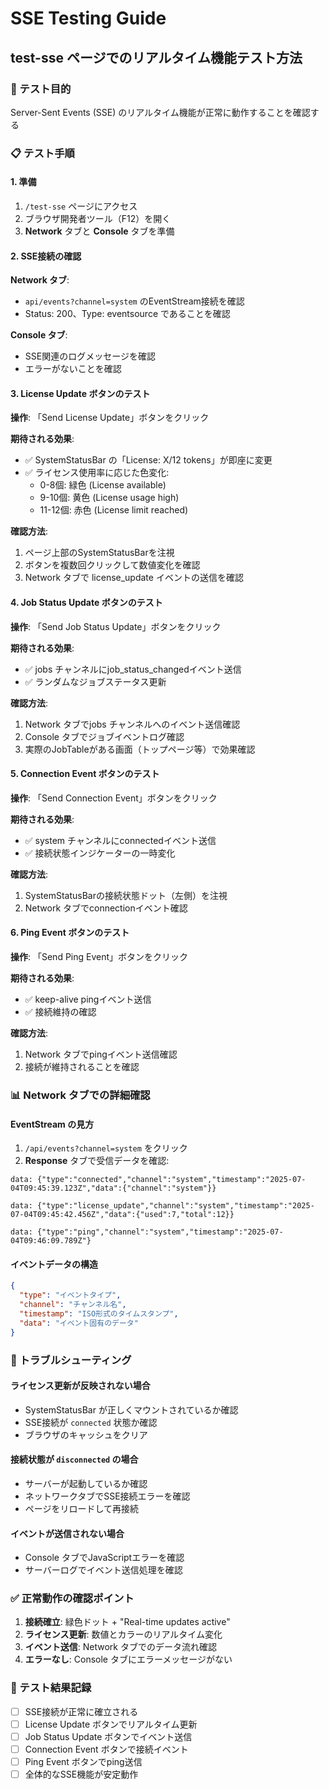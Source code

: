 # SSE Testing Guide

## test-sse ページでのリアルタイム機能テスト方法

### 🎯 テスト目的
Server-Sent Events (SSE) のリアルタイム機能が正常に動作することを確認する

### 📋 テスト手順

#### 1. **準備**
1. `/test-sse` ページにアクセス
2. ブラウザ開発者ツール（F12）を開く
3. **Network** タブと **Console** タブを準備

#### 2. **SSE接続の確認**
**Network タブ**:
- `api/events?channel=system` のEventStream接続を確認
- Status: 200、Type: eventsource であることを確認

**Console タブ**:
- SSE関連のログメッセージを確認
- エラーがないことを確認

#### 3. **License Update ボタンのテスト**
**操作**: 「Send License Update」ボタンをクリック

**期待される効果**:
- ✅ SystemStatusBar の「License: X/12 tokens」が即座に変更
- ✅ ライセンス使用率に応じた色変化:
  - 0-8個: 緑色 (License available)
  - 9-10個: 黄色 (License usage high)  
  - 11-12個: 赤色 (License limit reached)

**確認方法**:
1. ページ上部のSystemStatusBarを注視
2. ボタンを複数回クリックして数値変化を確認
3. Network タブで license_update イベントの送信を確認

#### 4. **Job Status Update ボタンのテスト**
**操作**: 「Send Job Status Update」ボタンをクリック

**期待される効果**:
- ✅ jobs チャンネルにjob_status_changedイベント送信
- ✅ ランダムなジョブステータス更新

**確認方法**:
1. Network タブでjobs チャンネルへのイベント送信確認
2. Console タブでジョブイベントログ確認
3. 実際のJobTableがある画面（トップページ等）で効果確認

#### 5. **Connection Event ボタンのテスト**
**操作**: 「Send Connection Event」ボタンをクリック

**期待される効果**:
- ✅ system チャンネルにconnectedイベント送信
- ✅ 接続状態インジケーターの一時変化

**確認方法**:
1. SystemStatusBarの接続状態ドット（左側）を注視
2. Network タブでconnectionイベント確認

#### 6. **Ping Event ボタンのテスト**
**操作**: 「Send Ping Event」ボタンをクリック

**期待される効果**:
- ✅ keep-alive pingイベント送信
- ✅ 接続維持の確認

**確認方法**:
1. Network タブでpingイベント送信確認
2. 接続が維持されることを確認

### 📊 Network タブでの詳細確認

#### **EventStream の見方**
1. `/api/events?channel=system` をクリック
2. **Response** タブで受信データを確認:
```
data: {"type":"connected","channel":"system","timestamp":"2025-07-04T09:45:39.123Z","data":{"channel":"system"}}

data: {"type":"license_update","channel":"system","timestamp":"2025-07-04T09:45:42.456Z","data":{"used":7,"total":12}}

data: {"type":"ping","channel":"system","timestamp":"2025-07-04T09:46:09.789Z"}
```

#### **イベントデータの構造**
```json
{
  "type": "イベントタイプ",
  "channel": "チャンネル名", 
  "timestamp": "ISO形式のタイムスタンプ",
  "data": "イベント固有のデータ"
}
```

### 🐛 トラブルシューティング

#### **ライセンス更新が反映されない場合**
- SystemStatusBar が正しくマウントされているか確認
- SSE接続が `connected` 状態か確認
- ブラウザのキャッシュをクリア

#### **接続状態が `disconnected` の場合**
- サーバーが起動しているか確認
- ネットワークタブでSSE接続エラーを確認
- ページをリロードして再接続

#### **イベントが送信されない場合**
- Console タブでJavaScriptエラーを確認
- サーバーログでイベント送信処理を確認

### ✅ 正常動作の確認ポイント

1. **接続確立**: 緑色ドット + "Real-time updates active"
2. **ライセンス更新**: 数値とカラーのリアルタイム変化
3. **イベント送信**: Network タブでのデータ流れ確認
4. **エラーなし**: Console タブにエラーメッセージがない

### 📝 テスト結果記録

- [ ] SSE接続が正常に確立される
- [ ] License Update ボタンでリアルタイム更新
- [ ] Job Status Update ボタンでイベント送信
- [ ] Connection Event ボタンで接続イベント
- [ ] Ping Event ボタンでping送信
- [ ] 全体的なSSE機能が安定動作